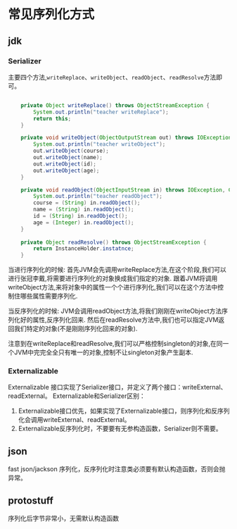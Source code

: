 # 常见序列化方式
## jdk 
### Serializer
主要四个方法,`writeReplace`、`writeObject`、`readObject`、`readResolve`方法即可。
```java

    private Object writeReplace() throws ObjectStreamException {
        System.out.println("teacher writeReplace");
        return this;
    }

    private void writeObject(ObjectOutputStream out) throws IOException {
        System.out.println("teacher writeObject");
        out.writeObject(course);
        out.writeObject(name);
        out.writeObject(id);
        out.writeObject(age);
    }

    private void readObject(ObjectInputStream in) throws IOException, ClassNotFoundException {
        System.out.println("teacher readObject");
        course = (String) in.readObject();
        name = (String) in.readObject();
        id = (String) in.readObject();
        age = (Integer) in.readObject();
    }
    
    private Object readResolve() throws ObjectStreamException {
        return InstanceHolder.instatnce;
    }
```
当进行序列化的时候: 
首先JVM会先调用writeReplace方法,在这个阶段,我们可以进行张冠李戴,将需要进行序列化的对象换成我们指定的对象. 
跟着JVM将调用writeObject方法,来将对象中的属性一个个进行序列化,我们可以在这个方法中控制住哪些属性需要序列化. 

当反序列化的时候: 
JVM会调用readObject方法,将我们刚刚在writeObject方法序列化好的属性,反序列化回来. 
然后在readResolve方法中,我们也可以指定JVM返回我们特定的对象(不是刚刚序列化回来的对象). 

注意到在writeReplace和readResolve,我们可以严格控制singleton的对象,在同一个JVM中完完全全只有唯一的对象,控制不让singleton对象产生副本. 
### Externalizable 
Externalizable 接口实现了Serializer接口，并定义了两个接口：writeExternal、readExternal。
Externalizable和Serializer区别：
1. Externalizable接口优先，如果实现了Externalizable接口，则序列化和反序列化会调用writeExternal、readExternal。
2. Externalizable反序列化时，不要要有无参构造函数，Serializer则不需要。

## json
fast json/jackson 序列化，反序列化时注意类必须要有默认构造函数，否则会抛异常。

## protostuff
序列化后字节非常小，无需默认构造函数
